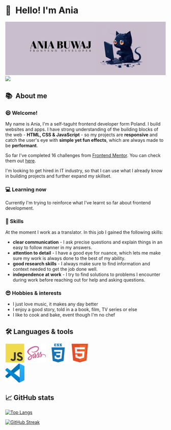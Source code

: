 # 👋&nbsp; Hello! I'm Ania

<div id="header" align="center">
    <img src="assets/profile-banner.png">
</div>

<div id="badges" align="left">
    <a href="https://www.frontendmentor.io/profile/ania221B" target="_blank">
        <img src="https://img.shields.io/badge/Frontendmentor-Profile-blue?logo=frontendmentor&logoColor=white&style=for-the-badge">
    </a>
</div>

## 📚&nbsp; About me

### 😄&nbsp;Welcome!

My name is Ania, I'm a self-taguht frontend developer form Poland. I build websites and apps. I have strong understanding of the building blocks of the web - **HTML, CSS & JavaScript** - so my projects are **responsive** and catch the user's eye with **simple yet fun effects**, which are always made to be **performant**.

So far I've completed 16 challenges from [Frontend Mentor](https://www.frontendmentor.io/home). You can check them out [here](https://www.frontendmentor.io/profile/ania221B/solutions).

I'm looking to get hired in IT industry, so that I can use what I already know in building projects and further expand my skillset.

### 💻&nbsp;Learning now

Currently I'm trying to reinforce what I've learnt so far about frontend development.

### 🎯&nbsp;Skills

At the moment I work as a translator. In this job I gained the following skills:

- **clear communication** - I ask precise questions and explain things in an easy to follow manner in my answers.
- **attention to detail** - I have a good eye for nuance, which lets me make sure my work is always done to the best of my ability.
- **good research skills** - I always make sure to find information and context needed to get the job done well.
- **independence at work** - I try to find solutions to problems I encounter during work before reaching out for help and asking questions.

### 😎&nbsp;Hobbies & interests

- I just love music, it makes any day better
- I enjoy a good story, told in a a book, film, TV series or else
- I like to cook and bake, event though I'm no chef

## 🛠️&nbsp;Languages & tools

<div>
    <img src="https://github.com/devicons/devicon/blob/master/icons/javascript/javascript-original.svg" title="JavaScript" alt="JavaScript" width="60" height="60"/>&nbsp;
    <img src="https://github.com/devicons/devicon/blob/master/icons/sass/sass-original.svg"  title="SASS" alt="SASS" width="60" height="60"/>&nbsp;
    <img src="https://github.com/devicons/devicon/blob/master/icons/css3/css3-plain-wordmark.svg"  title="CSS3" alt="CSS" width="60" height="60"/>&nbsp;
    <img src="https://github.com/devicons/devicon/blob/master/icons/html5/html5-original.svg" title="HTML5" alt="HTML" width="60" height="60"/>&nbsp;
</div>

<div>
<img src="https://github.com/devicons/devicon/blob/master/icons/vscode/vscode-original.svg" title="VSCode" alt="VSCode" width="60" height="60"/>&nbsp;
</div>

## 📈&nbsp;GitHub stats

[![Top Langs](https://github-readme-stats.vercel.app/api/top-langs/?username=ania221b&layout=compact&theme=dracula)](https://github.com/ania221b/github-readme-stats)

[![GitHub Streak](https://streak-stats.demolab.com/?user=ania221b&theme=dracula)](https://git.io/streak-stats)

<!--
**ania221B/ania221B** is a ✨ _special_ ✨ repository because its `README.md` (this file) appears on your GitHub profile.

Here are some ideas to get you started:

- 🔭 I’m currently working on ...
- 🌱 I’m currently learning ...
- 👯 I’m looking to collaborate on ...
- 🤔 I’m looking for help with ...
- 💬 Ask me about ...
- 📫 How to reach me: ...
- 😄 Pronouns: ...
- ⚡ Fun fact: ...
-->
